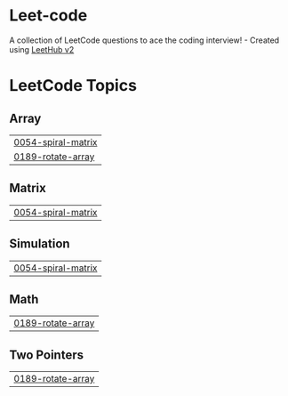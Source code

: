 # Leet-code
A collection of LeetCode questions to ace the coding interview! - Created using [LeetHub v2](https://github.com/arunbhardwaj/LeetHub-2.0)

<!---LeetCode Topics Start-->
# LeetCode Topics
## Array
|  |
| ------- |
| [0054-spiral-matrix](https://github.com/akshatjoshi21/Leet-code/tree/master/0054-spiral-matrix) |
| [0189-rotate-array](https://github.com/akshatjoshi21/Leet-code/tree/master/0189-rotate-array) |
## Matrix
|  |
| ------- |
| [0054-spiral-matrix](https://github.com/akshatjoshi21/Leet-code/tree/master/0054-spiral-matrix) |
## Simulation
|  |
| ------- |
| [0054-spiral-matrix](https://github.com/akshatjoshi21/Leet-code/tree/master/0054-spiral-matrix) |
## Math
|  |
| ------- |
| [0189-rotate-array](https://github.com/akshatjoshi21/Leet-code/tree/master/0189-rotate-array) |
## Two Pointers
|  |
| ------- |
| [0189-rotate-array](https://github.com/akshatjoshi21/Leet-code/tree/master/0189-rotate-array) |
<!---LeetCode Topics End-->